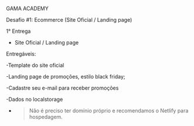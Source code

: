 GAMA ACADEMY

Desafio #1: Ecommerce (Site Oficial / Landing page)

1° Entrega 

- Site Oficial / Landing page  

Entregáveis: 

-Template do site oficial 

-Landing page de promoções, estilo black friday; 

-Cadastre seu e-mail para receber promoções 

-Dados no localstorage

- >Não é preciso ter domínio próprio e recomendamos o Netlify para hospedagem.